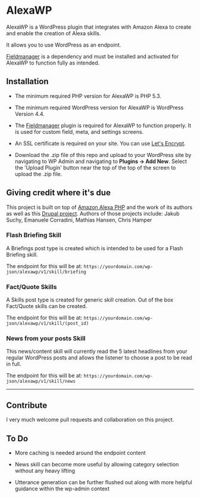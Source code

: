 # AlexaWP

AlexaWP is a WordPress plugin that integrates with Amazon Alexa to create and enable the creation of Alexa skills.

It allows you to use WordPress as an endpoint.

[Fieldmanager](http://fieldmanager.org) is a dependency and must be installed and activated for AlexaWP to function fully as intended.

## Installation

- The minimum required PHP version for AlexaWP is PHP 5.3.

- The minimum required WordPress version for AlexaWP is WordPress Version 4.4.

- The [Fieldmanager](http://fieldmanager.org) plugin is required for AlexaWP to function properly. It is used for custom field, meta, and settings screens.

- An SSL certificate is required on your site. You can use [Let's Encrypt](https://letsencrypt.org/).

- Download the .zip file of this repo and upload to your WordPress site by navigating to WP Admin and navigating to **Plugins -> Add New**. Select the 'Upload Plugin' button near the top of the top of the screen to upload the .zip file.

## Giving credit where it's due

This project is built on top of [Amazon Alexa PHP](https://github.com/jakubsuchy/amazon-alexa-php) and the work of its authors as well as this [Drupal project](https://www.drupal.org/project/alexa). Authors of those projects include: Jakub Suchy, Emanuele Corradini, Mathias Hansen, Chris Hamper

### Flash Briefing Skill

A Briefings post type is created which is intended to be used for a Flash Briefing skill.

The endpoint for this will be at:
`https://yourdomain.com/wp-json/alexawp/v1/skill/briefing`

### Fact/Quote Skills

A Skills post type is created for generic skill creation. Out of the box Fact/Quote skills can be created.

The endpoint for this will be at:
`https://yourdomain.com/wp-json/alexawp/v1/skill/(post_id)`

### News from your posts Skill

This news/content skill will currently read the 5 latest headlines from your regular WordPress posts and allows the listener to choose a post to be read in full.

The endpoint for this will be at:
`https://yourdomain.com/wp-json/alexawp/v1/skill/news`

----

## Contribute

I very much welcome pull requests and collaboration on this project.

## To Do

- More caching is needed around the endpoint content

- News skill can become more useful by allowing category selection without any heavy lifting

- Utterance generation can be further flushed out along with more helpful guidance within the wp-admin context

